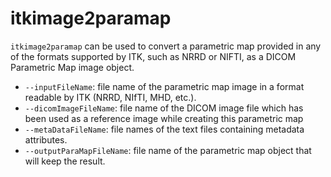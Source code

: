 # itkimage2paramap

`itkimage2paramap` can be used to convert a parametric map provided in any of the formats supported by ITK, such as NRRD or NIFTI, as a DICOM Parametric Map image object.

* `--inputFileName`: file name of the parametric map image in a format readable by ITK (NRRD, NIfTI, MHD, etc.).
* `--dicomImageFileName`: file name of the DICOM image file which has been used as a reference image while creating this parametric map
* `--metaDataFileName`: file names of the text files containing metadata attributes.
* `--outputParaMapFileName`: file name of the parametric map object that will keep the result.

